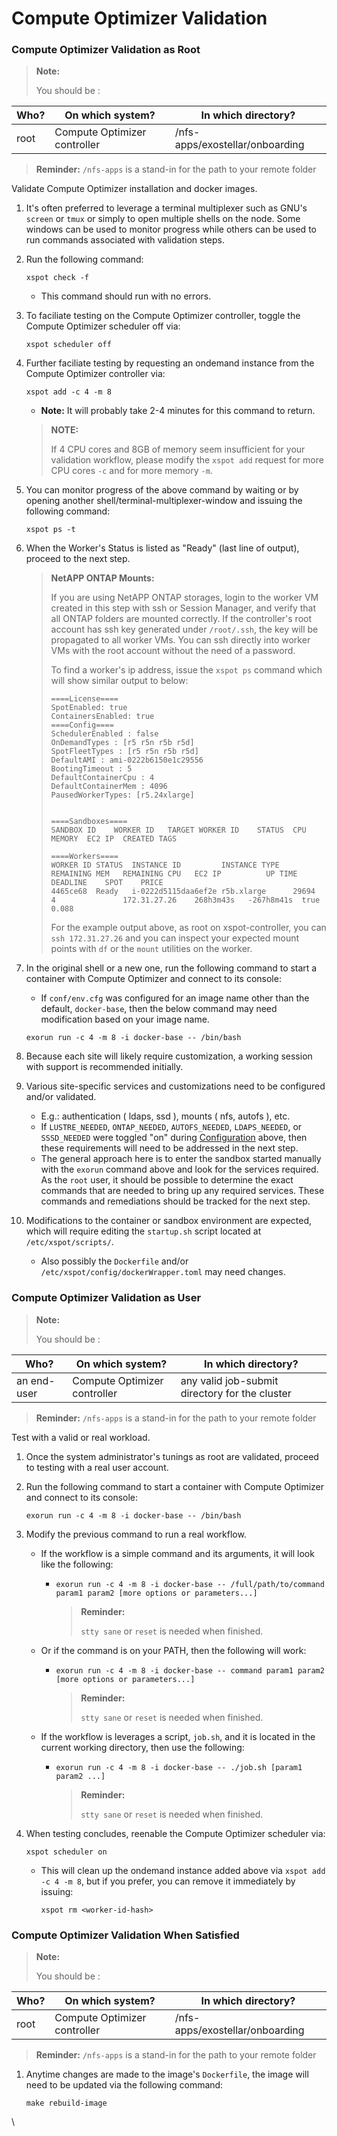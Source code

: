 # Compute Optimizer Validation

### Compute Optimizer Validation as Root <a href="#user-content-compute-optimizer-validation-as-root" id="user-content-compute-optimizer-validation-as-root"></a>

> **Note:**
>
> You should be :

| Who? | On which system?  | In which directory?             |
| ---- | ----------------- | ------------------------------- |
| root | Compute Optimizer controller | /nfs-apps/exostellar/onboarding |

> **Reminder:** `/nfs-apps` is a stand-in for the path to your remote folder

Validate Compute Optimizer installation and docker images.

1. It's often preferred to leverage a terminal multiplexer such as GNU's `screen` or `tmux` or simply to open multiple shells on the node. Some windows can be used to monitor progress while others can be used to run commands associated with validation steps.
2.  Run the following command:

    ```
    xspot check -f
    ```

    * This command should run with no errors.
3.  To faciliate testing on the Compute Optimizer controller, toggle the Compute Optimizer scheduler off via:

    ```
    xspot scheduler off
    ```
4.  Further faciliate testing by requesting an ondemand instance from the Compute Optimizer controller via:

    ```
    xspot add -c 4 -m 8
    ```

    * **Note:** It will probably take 2-4 minutes for this command to return.

    > **NOTE:**
    >
    > If 4 CPU cores and 8GB of memory seem insufficient for your validation workflow, please modify the `xspot add` request for more CPU cores `-c` and for more memory `-m`.
5.  You can monitor progress of the above command by waiting or by opening another shell/terminal-multiplexer-window and issuing the following command:

    ```
    xspot ps -t
    ```
6.  When the Worker's Status is listed as "Ready" (last line of output), proceed to the next step.

    > **NetAPP ONTAP Mounts:**
    >
    > If you are using NetAPP ONTAP storages, login to the worker VM created in this step with ssh or Session Manager, and verify that all ONTAP folders are mounted correctly. If the controller's root account has ssh key generated under `/root/.ssh`, the key will be propagated to all worker VMs. You can ssh directly into worker VMs with the root account without the need of a password.
    >
    > To find a worker's ip address, issue the `xspot ps` command which will show similar output to below:
    >
    > ```
    > ====License====
    > SpotEnabled: true
    > ContainersEnabled: true
    > ====Config====
    > SchedulerEnabled : false
    > OnDemandTypes : [r5 r5n r5b r5d]
    > SpotFleetTypes : [r5 r5n r5b r5d]
    > DefaultAMI : ami-0222b6150e1c29556
    > BootingTimeout : 5
    > DefaultContainerCpu : 4
    > DefaultContainerMem : 4096
    > PausedWorkerTypes: [r5.24xlarge]
    >
    >
    > ====Sandboxes====
    > SANDBOX ID	WORKER ID	TARGET WORKER ID	STATUS	CPU	MEMORY	EC2 IP	CREATED	TAGS
    >
    > ====Workers====
    > WORKER ID	STATUS	INSTANCE ID        	INSTANCE TYPE	REMAINING MEM	REMAINING CPU	EC2 IP      	UP TIME  	DEADLINE  	SPOT	PRICE
    > 4465ce68 	Ready 	i-0222d5115daa6ef2e	r5b.xlarge   	29694        	4            	172.31.27.26	268h3m43s	-267h8m41s	true	0.088
    > ```
    >
    > For the example output above, as root on xspot-controller, you can `ssh 172.31.27.26` and you can inspect your expected mount points with `df` or the `mount` utilities on the worker.
7.  In the original shell or a new one, run the following command to start a container with Compute Optimizer and connect to its console:

    * If `conf/env.cfg` was configured for an image name other than the default, `docker-base`, then the below command may need modification based on your image name.

    ```
    exorun run -c 4 -m 8 -i docker-base -- /bin/bash
    ```
8. Because each site will likely require customization, a working session with support is recommended initially.
9. Various site-specific services and customizations need to be configured and/or validated.
   * E.g.: authentication ( ldaps, ssd ), mounts ( nfs, autofs ), etc.
   * If `LUSTRE_NEEDED`, `ONTAP_NEEDED`, `AUTOFS_NEEDED`, `LDAPS_NEEDED`, or `SSSD_NEEDED` were toggled "on" during [Configuration](https://github.com/Exostellar-Labs/docs#configuration) above, then these requirements will need to be addressed in the next step.
   * The general approach here is to enter the sandbox started manually with the `exorun` command above and look for the services required. As the `root` user, it should be possible to determine the exact commands that are needed to bring up any required services. These commands and remediations should be tracked for the next step.
10. Modifications to the container or sandbox environment are expected, which will require editing the `startup.sh` script located at `/etc/xspot/scripts/`.
    * Also possibly the `Dockerfile` and/or `/etc/xspot/config/dockerWrapper.toml` may need changes.

### Compute Optimizer Validation as User <a href="#user-content-compute-optimizer-validation-as-user" id="user-content-compute-optimizer-validation-as-user"></a>

> **Note:**
>
> You should be :

| Who?        | On which system?  | In which directory?                            |
| ----------- | ----------------- | ---------------------------------------------- |
| an end-user | Compute Optimizer controller | any valid job-submit directory for the cluster |

> **Reminder:** `/nfs-apps` is a stand-in for the path to your remote folder

Test with a valid or real workload.

1. Once the system administrator's tunings as root are validated, proceed to testing with a real user account.
2.  Run the following command to start a container with Compute Optimizer and connect to its console:

    ```
    exorun run -c 4 -m 8 -i docker-base -- /bin/bash
    ```
3. Modify the previous command to run a real workflow.
   * If the workflow is a simple command and its arguments, it will look like the following:
     *   ```
         exorun run -c 4 -m 8 -i docker-base -- /full/path/to/command param1 param2 [more options or parameters...]
         ```

         > **Reminder:**
         >
         > `stty sane` or `reset` is needed when finished.
   * Or if the command is on your PATH, then the following will work:
     *   ```
         exorun run -c 4 -m 8 -i docker-base -- command param1 param2 [more options or parameters...]
         ```

         > **Reminder:**
         >
         > `stty sane` or `reset` is needed when finished.
   * If the workflow is leverages a script, `job.sh`, and it is located in the current working directory, then use the following:
     *   ```
         exorun run -c 4 -m 8 -i docker-base -- ./job.sh [param1 param2 ...]
         ```

         > **Reminder:**
         >
         > `stty sane` or `reset` is needed when finished.
4.  When testing concludes, reenable the Compute Optimizer scheduler via:

    ```
    xspot scheduler on
    ```

    *   This will clean up the ondemand instance added above via `xspot add -c 4 -m 8`, but if you prefer, you can remove it immediately by issuing:

        ```
        xspot rm <worker-id-hash>
        ```

### Compute Optimizer Validation When Satisfied <a href="#user-content-compute-optimizer-validation-when-satisfied" id="user-content-compute-optimizer-validation-when-satisfied"></a>

> **Note:**
>
> You should be :

| Who? | On which system?  | In which directory?             |
| ---- | ----------------- | ------------------------------- |
| root | Compute Optimizer controller | /nfs-apps/exostellar/onboarding |

> **Reminder:** `/nfs-apps` is a stand-in for the path to your remote folder

1.  Anytime changes are made to the image's `Dockerfile`, the image will need to be updated via the following command:

    ```
    make rebuild-image
    ```

\
